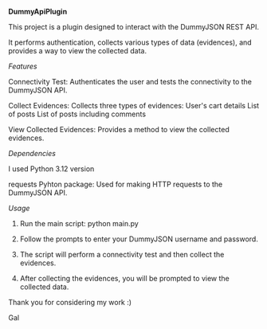 **DummyApiPlugin**

This project is a plugin designed to interact with the DummyJSON REST API.

It performs authentication, collects various types of data (evidences), and provides a way to view the collected data.

*Features*

Connectivity Test: Authenticates the user and tests the connectivity to the DummyJSON API.


Collect Evidences: Collects three types of evidences:
User's cart details
List of posts
List of posts including comments


View Collected Evidences: Provides a method to view the collected evidences.

*Dependencies*


I used Python 3.12 version

requests Pyhton package: Used for making HTTP requests to the DummyJSON API.

*Usage*


1) Run the main script: python main.py

2) Follow the prompts to enter your DummyJSON username and password.

3) The script will perform a connectivity test and then collect the evidences.

4) After collecting the evidences, you will be prompted to view the collected data.

Thank you for considering my work :)

Gal
